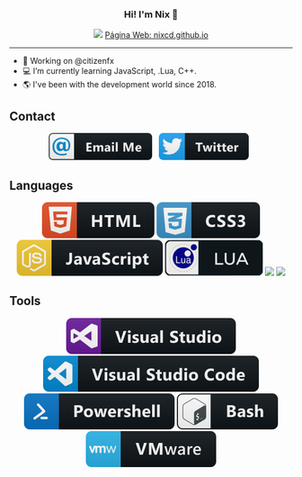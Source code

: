 <h3 align = 'center'>Hi! I'm Nix 👋</h3>

<p align="center">
  <img src="https://readme-typing-svg.herokuapp.com/?size=22&center=true&vCenter=true&width=500&lines=Welcome+to+my+profile!" />
  <a href="https://nixcd.github.io" target="_blank">Página Web: nixcd.github.io</a>
</p>

<hr>

- 🔭 Working on @citizenfx
- 💻 I’m currently learning JavaScript, .Lua, C++.
- 🌎 I've been with the development world since 2018.

## Contact
<p align='center'>
<a href="mailto:nix.cont@outlook.es"><img height="48" src="https://github.com/MikeCodesDotNET/ColoredBadges/blob/master/svg/social/email_me.svg"></a>&nbsp;&nbsp;
<a href="https://twitter.com/nixcdev"><img height="48" src="https://github.com/MikeCodesDotNET/ColoredBadges/blob/master/svg/social/twitter.svg"></a>&nbsp;&nbsp;   
</p>

## Languages

   <p align="center">
      <img src="https://github.com/MikeCodesDotNET/ColoredBadges/blob/master/svg/dev/languages/html.svg" />
      <img src="https://github.com/MikeCodesDotNET/ColoredBadges/blob/master/svg/dev/languages/css3.svg" />
      <img src="https://github.com/MikeCodesDotNET/ColoredBadges/blob/master/svg/dev/languages/js.svg" />
      <img src="https://github.com/NixCD/NixCD/blob/main/lua.svg" />
      <img src="https://github.com/NixCD/ColoredBadges/blob/master/svg/dev/languages/java.svg" />
      <img src="https://github.com/NixCD/ColoredBadges/blob/master/svg/dev/languages/csharp_dotnet.svg" />
   </p>  


## Tools

   <p align="center">
      <img src="https://github.com/MikeCodesDotNET/ColoredBadges/blob/master/svg/dev/tools/visualstudio.svg" />
      <img src="https://github.com/MikeCodesDotNET/ColoredBadges/blob/master/svg/dev/tools/visualstudio_code.svg" />
      <img src="https://github.com/MikeCodesDotNET/ColoredBadges/blob/master/svg/dev/tools/powershell.svg" />
      <img src="https://github.com/MikeCodesDotNET/ColoredBadges/blob/master/svg/dev/tools/bash.svg" />
      <img src="https://github.com/MikeCodesDotNET/ColoredBadges/blob/master/svg/dev/tools/vmware.svg" />
   </p>
